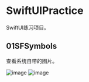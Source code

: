 # SwiftUIPractice
SwiftUI练习项目。

## 01SFSymbols
查看系统自带的图片。

![image](https://github.com/flywo/SwiftUIPractice/blob/master/01SFSymbols/1.png)
![image](https://github.com/flywo/SwiftUIPractice/blob/master/01SFSymbols/2.png)
